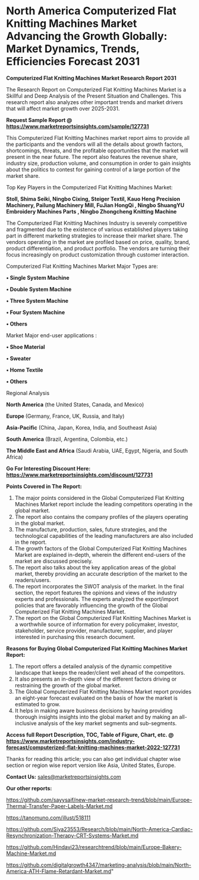 # North America Computerized Flat Knitting Machines Market Advancing the Growth Globally: Market Dynamics, Trends, Efficiencies Forecast 2031

<strong>Computerized Flat Knitting Machines Market Research Report 2031</strong>

The Research Report on Computerized Flat Knitting Machines Market is a Skillful and Deep Analysis of the Present Situation and Challenges. This research report also analyzes other important trends and market drivers that will affect market growth over 2025-2031.

<strong>Request Sample Report @ <a href=https://www.marketreportsinsights.com/sample/127731>https://www.marketreportsinsights.com/sample/127731</a></strong>

This Computerized Flat Knitting Machines market report aims to provide all the participants and the vendors will all the details about growth factors, shortcomings, threats, and the profitable opportunities that the market will present in the near future. The report also features the revenue share, industry size, production volume, and consumption in order to gain insights about the politics to contest for gaining control of a large portion of the market share.

Top Key Players in the Computerized Flat Knitting Machines Market:

<strong>Stoll, Shima Seiki, Ningbo Cixing, Steiger Textil, Kauo Heng Precision Machinery, Pailung Machinery Mill, FuJian HongQi , Ningbo ShuangYU Embroidery Machines Parts , Ningbo Zhongcheng Knitting Machine</strong>

The Computerized Flat Knitting Machines Industry is severely competitive and fragmented due to the existence of various established players taking part in different marketing strategies to increase their market share. The vendors operating in the market are profiled based on price, quality, brand, product differentiation, and product portfolio. The vendors are turning their focus increasingly on product customization through customer interaction.

Computerized Flat Knitting Machines Market Major Types are:

<strong>• Single System Machine

• Double System Machine

• Three System Machine

• Four System Machine

• Others</strong>

Market Major end-user applications :

<strong>• Shoe Material

• Sweater

• Home Textile

• Others</strong>

Regional Analysis

</u><strong><b>North America</b></strong> (the United States, Canada, and Mexico)

<strong><b>Europe </b></strong>(Germany, France, UK, Russia, and Italy)

<strong><b>Asia-Pacific</b></strong> (China, Japan, Korea, India, and Southeast Asia)

<strong><b>South America</b></strong> (Brazil, Argentina, Colombia, etc.)

<strong><b>The Middle East and Africa</b></strong> (Saudi Arabia, UAE, Egypt, Nigeria, and South Africa)

<strong>Go For Interesting Discount Here: <a href=https://www.marketreportsinsights.com/discount/127731>https://www.marketreportsinsights.com/discount/127731</a></strong>

<strong>Points Covered in The Report:</strong>
<ol>
  <li>The major points considered in the Global Computerized Flat Knitting Machines Market report include the leading competitors operating in the global market.</li>
  <li>The report also contains the company profiles of the players operating in the global market.</li>
  <li>The manufacture, production, sales, future strategies, and the technological capabilities of the leading manufacturers are also included in the report.</li>
  <li>The growth factors of the Global Computerized Flat Knitting Machines Market are explained in-depth, wherein the different end-users of the market are discussed precisely.</li>
  <li>The report also talks about the key application areas of the global market, thereby providing an accurate description of the market to the readers/users.</li>
  <li>The report incorporates the SWOT analysis of the market. In the final section, the report features the opinions and views of the industry experts and professionals. The experts analyzed the export/import policies that are favorably influencing the growth of the Global Computerized Flat Knitting Machines Market.</li>
  <li>The report on the Global Computerized Flat Knitting Machines Market is a worthwhile source of information for every policymaker, investor, stakeholder, service provider, manufacturer, supplier, and player interested in purchasing this research document.</li>
</ol>
<strong>Reasons for Buying Global Computerized Flat Knitting Machines Market Report:</strong>

<ol>
  <li>The report offers a detailed analysis of the dynamic competitive landscape that keeps the reader/client well ahead of the competitors.</li>
  <li>It also presents an in-depth view of the different factors driving or restraining the growth of the global market.</li>
  <li>The Global Computerized Flat Knitting Machines Market report provides an eight-year forecast evaluated on the basis of how the market is estimated to grow.</li>
  <li>It helps in making aware business decisions by having providing thorough insights insights into the global market and by making an all-inclusive analysis of the key market segments and sub-segments.</li>
</ol>
<strong>Access full Report Description, TOC, Table of Figure, Chart, etc. @ <a href=https://www.marketreportsinsights.com/industry-forecast/computerized-flat-knitting-machines-market-2022-127731>https://www.marketreportsinsights.com/industry-forecast/computerized-flat-knitting-machines-market-2022-127731</a></strong>


Thanks for reading this article; you can also get individual chapter wise section or region wise report version like Asia, United States, Europe.

<strong>Contact Us:</strong>
sales@marketreportsinsights.com

<strong>Our other reports:</strong>

<a href=https://github.com/sayysaif/new-market-research-trend/blob/main/Europe-Thermal-Transfer-Paper-Labels-Market.md>https://github.com/sayysaif/new-market-research-trend/blob/main/Europe-Thermal-Transfer-Paper-Labels-Market.md</a>

<a href=https://tanomuno.com/illust/518111>https://tanomuno.com/illust/518111</a>

<a href=https://github.com/Siya23553/Research/blob/main/North-America-Cardiac-Resynchronization-Therapy-CRT-Systems-Market.md>https://github.com/Siya23553/Research/blob/main/North-America-Cardiac-Resynchronization-Therapy-CRT-Systems-Market.md</a>

<a href=https://github.com/Hindavi23/researchtrend/blob/main/Europe-Bakery-Machine-Market.md>https://github.com/Hindavi23/researchtrend/blob/main/Europe-Bakery-Machine-Market.md</a>

<a href=https://github.com/digitalgrowth4347/marketing-analysis/blob/main/North-America-ATH-Flame-Retardant-Market.md>https://github.com/digitalgrowth4347/marketing-analysis/blob/main/North-America-ATH-Flame-Retardant-Market.md</a>"
